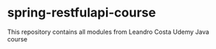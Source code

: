 # spring-restfulapi-course
This repository contains all modules from Leandro Costa Udemy Java course
